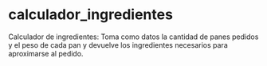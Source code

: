 # calculador_ingredientes
Calculador de ingredientes: Toma como datos la cantidad de panes pedidos y el peso de cada pan y devuelve los ingredientes necesarios para aproximarse al pedido.
